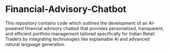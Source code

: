 # Financial-Advisory-Chatbot
This repository contains code which outlines the development of an AI-powered financial advisory chatbot that provides personalized, transparent, and efficient portfolio management tailored specifically for Indian Retail Traders by integrating technologies like explainable AI and advanced natural language generation.
